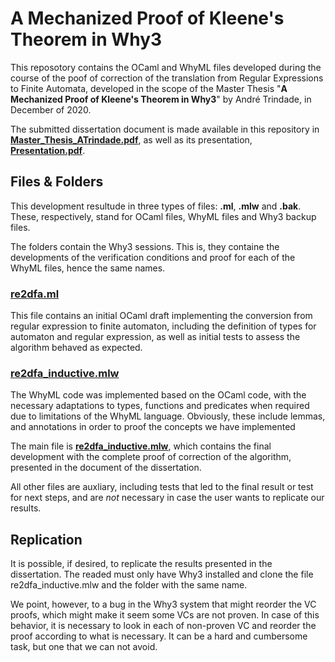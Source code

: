 
# A Mechanized Proof of Kleene's Theorem in Why3

This reposotory contains the OCaml and WhyML files developed during the course of the poof of correction of the translation from Regular Expressions to Finite Automata, developed in the scope of the Master Thesis "**A Mechanized Proof of Kleene's Theorem in Why3**" by André Trindade, in December of 2020.

The submitted dissertation document is made available in this repository in **[Master_Thesis_ATrindade.pdf](https://github.com/draexlar/Correction-of-RegEx-to-FA/blob/master/Master_Thesis_ATrindade.pdf)**, as well as its presentation, **[Presentation.pdf](https://github.com/draexlar/Correction-of-RegEx-to-FA/blob/master/Presentation.pdf)**.

## Files & Folders
This development resultude in three types of files: **.ml**, **.mlw** and **.bak**. These, respectively, stand for OCaml files, WhyML files and Why3 backup files.

The folders contain the Why3 sessions. This is, they containe the developments of the verification conditions and proof for each of the WhyML files, hence the same names.

### [re2dfa.ml](https://github.com/draexlar/Correction-of-RegEx-to-FA/blob/master/re2dfa.ml)
This file contains an initial OCaml draft implementing the conversion from regular expression to finite automaton, including the definition of types for automaton and regular expression, as well as initial tests to assess the algorithm behaved as expected.

### [re2dfa_inductive.mlw](https://github.com/draexlar/Correction-of-RegEx-to-FA/blob/master/re2dfa_inductive.mlw)
The WhyML code was implemented based on the OCaml code, with the necessary adaptations to types, functions and predicates when required due to limitations of the WhyML language. Obviously, these include lemmas, and annotations in order to proof the concepts we have implemented

The main file is **[re2dfa_inductive.mlw](https://github.com/draexlar/Correction-of-RegEx-to-FA/blob/master/re2dfa_inductive.mlw)**, which contains the final development with the complete proof of correction of the algorithm, presented in the document of the dissertation. 

All other files are auxliary, including tests that led to the final result or test for next steps, and are *not* necessary in case the user wants to replicate our results.

## Replication
It is possible, if desired, to replicate the results presented in the dissertation. The readed must only have Why3 installed and clone the file re2dfa_inductive.mlw and the folder with the same name.

We point, however, to a bug in the Why3 system that might reorder the VC proofs, which might make it seem some VCs are not proven. In case of this behavior, it is necessary to look in each of non-proven VC and reorder the proof according to what is necessary. It can be a hard and cumbersome task, but one that we can not avoid.
